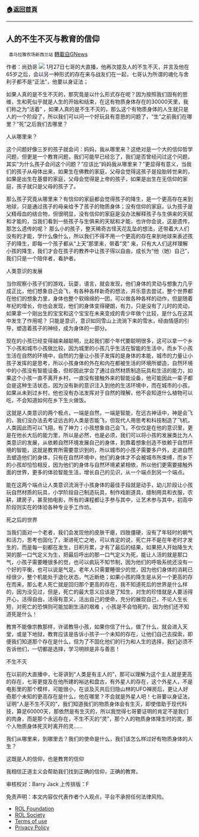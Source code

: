 ###  [:house:返回首頁](https://github.com/ourhimalayas/txt)
---


## 人的不生不灭与教育的信仰
` 喜马拉雅农场新西兰站` [轉載自GNews](https://gnews.org/zh-hans/1932490/)

作者：尚劲哥
![](https://assets.gnews.org/wp-content/uploads/2022/01/XINYANG.jpg)
1月27日七哥的大直播，他再次提及人的不生不灭，并言及他在65岁之后，会以另一种形式的存在来与战友们在一起，七哥认为所谓的魂化与舍利子都不是“正法”，他要以身证法；

如果人真的是不生不灭的，那究竟是以什么形式存在呢？因为按照我们固有的思维，生和死似乎就是人生的开始和结束，在这有物质身体存在的30000天里，我们称之为“活着” ，如果人真的是不生不灭的，那么这个有物质身体的人生就只是人的一个阶段了，所以我们可以问一个好玩且有意思的问题了，“生”之前我们在哪里？“死”之后我们去哪里？

人从哪里来？

这个问题好像三岁的孩子就会问：妈妈，我从哪里来？这绝对是一个大的信仰哲学问题，但更是一个教育问题，我们可能早已经忘了，我们是否曾经问过这个问题，其实“为什么孩子会问这个问题？”应该比“妈妈我从哪里来？”更显得有意义，当我们的孩子从母体出来，如果生在佛教的家庭，父母会觉得这孩子是投胎转世来的，如果是出生在基督的家庭，父母会觉得是上帝的孩子，如果是出生在无信仰的家庭，孩子就只是父母的孩子了。

那么孩子究竟从哪里来？有信仰的家庭都会觉得孩子的降生，是一个更高存在来到地球，只是通过孩子的母亲给予了孩子的物质身体；没有信仰的家庭，认为孩子是父精母血的结合物，但很明显，没有信仰的家庭是没办法解释孩子与生俱来的天赋和才能的，当我们看到一些孩子与生俱来的天赋和才能，也许你会说，这是遗传，那怎么遗传的呢？ 那么小的孩子，整天稀奇古怪天花乱坠的想法，还带着大人们没有的才能，学什么像什么，所以我们不得不用一个更高的存在来到地球来表述孩子的降生，即每一个孩子都从“上天”那里来，带着“灵” 来，只有大人们这样理解小孩的降生，我们才会在孩子的教养中让孩子得以自由，成长为“他（她）自己”，我们只是一个陪伴者，看护者。

人类意识的发展

当你观察小孩子们的游戏，玩耍，语言，就会发现，他们身体的灵动与想象力几乎成正比，他们想象自己会飞，有各种各样新奇的想法，并乐意去尝试，整个世界都在他们的想象力里，身体也整个软绵绵的一团，可以做各种各样的动作，但是随着年纪的增长，你也会发现，他们的身体变得硬朗，有力，只是没有了儿时的灵动，如果拿一个刚出生的宝宝和这个宝宝在未来变成的青少年做个比较，是什么在这其中发生了作用呢？ 只能是意识，意识如同雪山上流淌下来的雪水，经由情感的引导，塑造着孩子的神经，成为身体的一部分。

现在的小孩已经变得越来越聪明，比起我们那个年代要聪明很多，这可以拿一个乡下小孩和城市小孩做比较，因为城里的小孩几乎生活在智能的生活中，而乡下小孩生活在自然的环境中，自然的力量让小孩子发挥的是身体的本能，城市的力量让小孩子发挥的是思考，所以小孩身体的外在和内在都被生活的环境所塑造，自然环境中的小孩没有智能设备，但却因此学会了通过自然材质制造玩具和生活的能力，如果这个小孩一直不离开乡村，一直没有接触外来的智能设备，他可能因此一辈子都会是这种生活状态，因为没有新的意识注入到他的生活环境中，而在城市的小孩，如果从未到过乡村，他也没有办法发挥对于自然的理解，他不会知道什么植物可以吃，不会知道如何在乡下生火做饭。

这就是人类意识的两个极点，一端是自然，一端是智能，在远古神话中，神是会飞的，我们没办法去考证远古的人类是否能飞，但现代人用思考和科技制造了飞机，人类因此而可以飞翔，有了神力；小孩想象自己会飞，不仅仅是在他的意识里，更是在他长大后的能力里，所以是必然，也是必须，我们可以将小孩的发展类比为人类意识的发展，从依赖自然环境发展自己的身体，到靠着想象创造不依赖于自然环境的智能，这就是教育所需要意识到的，所以城市的小孩子需要多户外，走进自然去塑造他们的身体，只有在自然环境中，他们的身体才不会被城市所束缚，而乡下的小孩却恰恰相反，因为他们的身体与自然环境紧紧相依，所以他们更需要接触外面的世界，更多的体验智能生活，增长自己的见识，从一个端点到另一个端点。

能在这两个端点让人类意识流淌于小孩身体的最佳手段就是动手，幼儿阶段让小孩玩自然材质的玩具，小学阶段自己制造玩具，制作戏剧道具，缝制用具和衣服，农耕，建房子，甚至拍电影，所有的课程都让手参与其中，让艺术参与其中，初高中阶段则实在的体验各种专业手工作坊。

死之后的世界

当我们面对一个老者，我们会发现他的皮肤干瘪，四肢僵硬，没有了年轻时的朝气和活力，思考也固化了，渐进死亡之地，可以肯定的说，死亡并不是在年老时才发生的，而是每一刻都在发生，日积月累，才有了最后的结果，如果把人开始降生大哭的那一口气定义为生，把最后呼出的那一口气定义为死，能让人活的就是那口气，小孩子需要睡很多的觉，也可以疯玩不知节制，因为他们的呼吸系统还没有一个好的平衡，也可以说是气足。老年人只需要睡很少的觉，因为他们身体的消耗已经很少，整个机能处于退化状态，气近断绝；如果小孩的降生是从另一个更高的存在而来，那么老人死亡就是回归那个更高的存在，我不知道死后的世界是什么样的，因为没见过，但是，死亡的最大意义应该是了知生，对生的珍惜就是人要活得开心，活得自由，活得有意义，活出自己的使命，充分的展现自己，不论人生长短，对死亡的恐惧则可能加剧生活的艰难 ，小孩是不会怕死的，因为他们还不知道死是什么！

教育不能像宗教那样，许诺教导小孩，如果你信了什么，做了什么，就会进入天堂，或是下地狱，教育应该是告诉小孩子一个未知的存在，让他们自己去探索，即便我们知道那个存在是什么，但为了不固化他们的行为和人生的选择，我们必须不告诉他们，一切都是选择，学习明辨是非与善恶！

不生不灭

在以前的大直播中，七哥讲到“人类是有主人的”，那可以理解为这个主人就是更高的存在，七哥更提及在他所建的裕达和盘古，有外星人的存在，这个外星人，不是电影里的那个模样，可能很小，在谈及灭共后归隐山林的UFO禅房后，更让人好奇那个未知的更高存在是什么，他在哪里？不会就是外星人吧！七哥要以身证法，证明“人是不生不灭的”，我们知道我们的物质身体会有生灭，即使借助于现代科技，算足60000天，那依然是有生灭的，所以我觉得七哥要证明的肯定不是我们的肉身，而是那个永远存在，不生不灭的“灵”，那个人的物质身体降生时的灵，那个人物质身体死灭时离开的灵……

我们从哪里来，到哪里去？我们的使命是什么，我们该怎么样过好有物质身体的人生？

这既是人的信仰，也是教育的信仰

我相信正道主义会帮助我们找到正确的信仰，正确的教育。

审核校对：Barry Jack
上传排版：F

 

免责声明：本文内容仅代表作者个人观点，平台不承担任何法律风险。

- [ROL Foundation](https://rolfoundation.org/)
- [ROL Society](https://rolsociety.org/)
- [Terms of use](https://gnews.org/terms-of-use-3/)
- [Privacy Policy](https://gnews.org/privacy-policy/)
